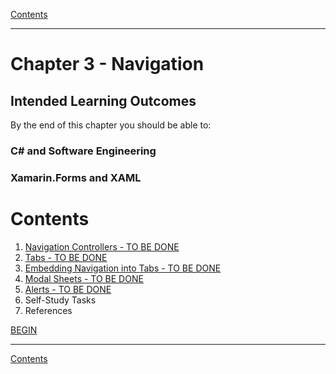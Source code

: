 [Contents](/docs/README.md)

----

# Chapter 3 - Navigation

## Intended Learning Outcomes
By the end of this chapter you should be able to:

### C# and Software Engineering

### Xamarin.Forms and XAML

# Contents
1. [Navigation Controllers - TO BE DONE]()
1. [Tabs - TO BE DONE]()
1. [Embedding Navigation into Tabs - TO BE DONE]()
1. [Modal Sheets - TO BE DONE]()
1. [Alerts - TO BE DONE]()
1. Self-Study Tasks
1. References

[BEGIN]()

----

[Contents](/docs/README.md)
